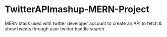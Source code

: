 # TwitterAPImashup-MERN-Project
MERN stack used with twitter developer account to create an API to fetch &amp; show tweets through user twitter handle search
